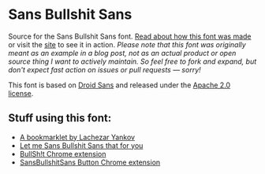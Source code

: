 # Sans Bullshit Sans

Source for the Sans Bullshit Sans font. [Read about how this font was made](http://pixelambacht.nl/2015/sans-bullshit-sans/) or visit the [site](http://www.sansbullshitsans.com/) to see it in action. *Please note that this font was originally meant as an example in a blog post, not as an actual product or open source thing I want to actively maintain. So feel free to fork and expand, but don't expect fast action on issues or pull requests — sorry!*

This font is based on [Droid Sans](http://www.fontsquirrel.com/fonts/droid-sans) and released under the [Apache 2.0 license](http://www.apache.org/licenses/LICENSE-2.0).

## Stuff using this font:

- [A bookmarklet by Lachezar Yankov](http://dailyffs.com/sansbullshitsans/)
- [Let me Sans Bullshit Sans that for you](http://lmsbstfy.herokuapp.com/)
- [BullSh!t Chrome extension](https://chrome.google.com/webstore/detail/bullsht/gnhiijlfmlhndfhmkeagmalmpmjjpceh)
- [SansBullshitSans Button Chrome extension](https://chrome.google.com/webstore/detail/sansbullshitsans-button/bpbliabakhdhdfbmdchkfinepomhnmbl)
